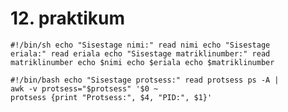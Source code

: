 # 12. praktikum

<code>#!/bin/sh
echo "Sisestage nimi:"
read nimi
echo "Sisestage eriala:"
read eriala
echo "Sisestage matriklinumber:"
read matriklinumber
echo $nimi
echo $eriala
echo $matriklinumber</code>

<code>#!/bin/bash
echo "Sisestage protsess:"
read protsess
ps -A | awk -v protsess="$protsess" '$0 ~ protsess {print "Protsess:", $4, "PID:", $1}'</code>
